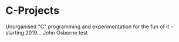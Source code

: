 # C-Projects
Unorganised "C" programming and experimentation for the fun of it - starting 2019... John Osborne
test
